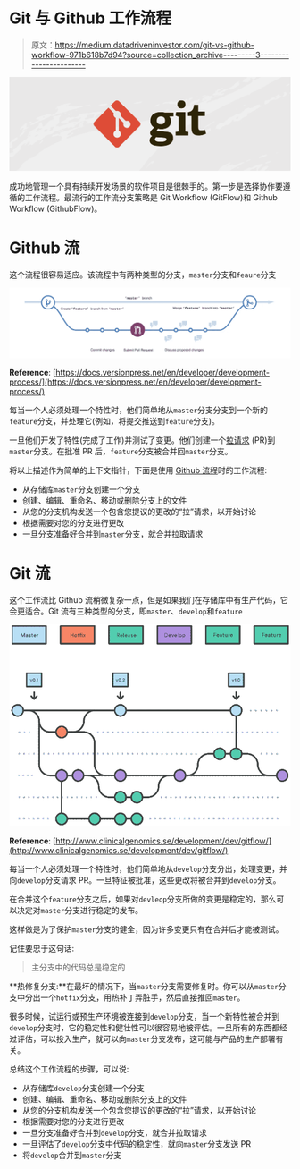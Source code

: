 # Git 与 Github 工作流程

> 原文：<https://medium.datadriveninvestor.com/git-vs-github-workflow-971b618b7d94?source=collection_archive---------3----------------------->

![](img/8f969c55bd7f2649c8d6496d24794d17.png)

成功地管理一个具有持续开发场景的软件项目是很棘手的。第一步是选择协作要遵循的工作流程。最流行的工作流分支策略是 Git Workflow (GitFlow)和 Github Workflow (GithubFlow)。

# Github 流

这个流程很容易适应。该流程中有两种类型的分支，`master`分支和`feaure`分支

![](img/9ab450b0d80d483e70473acfbde28ae8.png)

**Reference**: [https://docs.versionpress.net/en/developer/development-process/](https://docs.versionpress.net/en/developer/development-process/)

每当一个人必须处理一个特性时，他们简单地从`master`分支分支到一个新的`feature`分支，并处理它(例如，将提交推送到`feature`分支)。

一旦他们开发了特性(完成了工作)并测试了变更。他们创建一个[拉请求](https://docs.github.com/en/github/collaborating-with-issues-and-pull-requests/about-pull-requests) (PR)到`master`分支。在批准 PR 后，`feature`分支被合并回`master`分支。

将以上描述作为简单的上下文指针，下面是使用 [Github 流程](https://docs.github.com/en/github/collaborating-with-issues-and-pull-requests/github-flow)时的工作流程:

*   从存储库`master`分支创建一个分支
*   创建、编辑、重命名、移动或删除分支上的文件
*   从您的分支机构发送一个包含您提议的更改的“拉”请求，以开始讨论
*   根据需要对您的分支进行更改
*   一旦分支准备好合并到`master`分支，就合并拉取请求

# Git 流

这个工作流比 Github 流稍微复杂一点，但是如果我们在存储库中有生产代码，它会更适合。Git 流有三种类型的分支，即`master`、`develop`和`feature`

![](img/f327b0bad05c81a9b85ff1a034a1c865.png)

**Reference**: [http://www.clinicalgenomics.se/development/dev/gitflow/](http://www.clinicalgenomics.se/development/dev/gitflow/)

每当一个人必须处理一个特性时，他们简单地从`develop`分支分出，处理变更，并向`develop`分支请求 PR。一旦特征被批准，这些更改将被合并到`develop`分支。

在合并这个`feature`分支之后，如果对`devleop`分支所做的变更是稳定的，那么可以决定对`master`分支进行稳定的发布。

这样做是为了保护`master`分支的健全，因为许多变更只有在合并后才能被测试。

记住要忠于这句话:

> 主分支中的代码总是稳定的

**热修复分支:**在最坏的情况下，当`master`分支需要修复时。你可以从`master`分支中分出一个`hotfix`分支，用热补丁弄脏手，然后直接推回`master`。

很多时候，试运行或预生产环境被连接到`develop`分支，当一个新特性被合并到`develop`分支时，它的稳定性和健壮性可以很容易地被评估。一旦所有的东西都经过评估，可以投入生产，就可以向`master`分支发布，这可能与产品的生产部署有关。

总结这个工作流程的步骤，可以说:

*   从存储库`develop`分支创建一个分支
*   创建、编辑、重命名、移动或删除分支上的文件
*   从您的分支机构发送一个包含您提议的更改的“拉”请求，以开始讨论
*   根据需要对您的分支进行更改
*   一旦分支准备好合并到`develop`分支，就合并拉取请求
*   一旦评估了`develop`分支中代码的稳定性，就向`master`分支发送 PR
*   将`develop`合并到`master`分支
